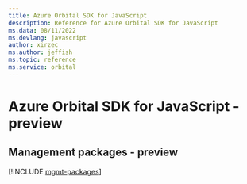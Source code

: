 ```yaml
---
title: Azure Orbital SDK for JavaScript
description: Reference for Azure Orbital SDK for JavaScript
ms.data: 08/11/2022
ms.devlang: javascript
author: xirzec
ms.author: jeffish
ms.topic: reference
ms.service: orbital
---
```

# Azure Orbital SDK for JavaScript - preview

## Management packages - preview
[!INCLUDE [mgmt-packages](orbital-mgmt-index.md)]